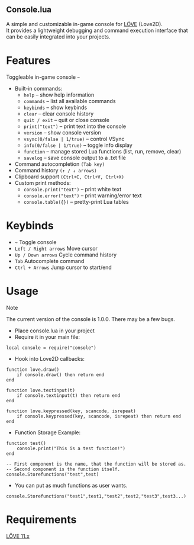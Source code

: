 ## Console.lua

A simple and customizable in-game console for [LÖVE](https://www.love2d.org/) (Love2D).\
It provides a lightweight debugging and command execution interface that can be easily integrated into your projects.

# Features
Toggleable in-game console `~`
- Built-in commands:
  - `help` – show help information
  - `commands` – list all available commands
  - `keybinds` – show keybinds
  - `clear` – clear console history
  - `quit / exit` – quit or close console
  - `print("text")` – print text into the console
  - `version` – show console version
  - `vsync(0/false | 1/true)` – control VSync
  - `info(0/false | 1/true)` – toggle info display
  - `function` – manage stored Lua functions (list, run, remove, clear)
  - `savelog` – save console output to a .txt file
 - Command autocompletion `(Tab key)`
 - Command history `(↑ / ↓ arrows)`
 - Clipboard support `(Ctrl+C, Ctrl+V, Ctrl+X)`
 - Custom print methods:
   - `console.print("text")` – print white text
   - `console.error("text")` – print warning/error text
   - `console.table({})` – pretty-print Lua tables
# Keybinds
 - `~`	Toggle console
 - `Left / Right arrows`	Move cursor
 - `Up / Down arrows`	Cycle command history
 - `Tab`	Autocomplete command
 - `Ctrl + Arrows`	Jump cursor to start/end
# Usage

> [!NOTE]
> The current version of the console is 1.0.0. There may be a few bugs.

 - Place console.lua in your project
 - Require it in your main file:
```
local console = require("console")
```
 - Hook into Love2D callbacks:
```
function love.draw()
    if console.draw() then return end
end

function love.textinput(t)
    if console.textinput(t) then return end
end

function love.keypressed(key, scancode, isrepeat)
    if console.keypressed(key, scancode, isrepeat) then return end
end
```
 - Function Storage Example:
```
function test()
    console.print("This is a test function!")
end

-- First component is the name, that the function will be stored as.
-- Second component is the function itself.
console.Storefunctions("test",test)
```
 - You can put as much functions as user wants.
```
console.Storefunctions("test1",test1,"test2",test2,"test3",test3...)
```
# Requirements
[LÖVE 11.x](https://love2d.org/)
